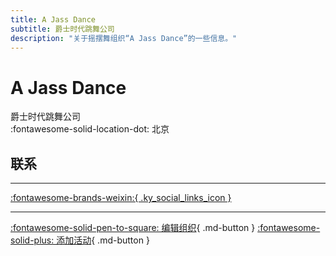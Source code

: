 ```yaml
---
title: A Jass Dance
subtitle: 爵士时代跳舞公司
description: "关于摇摆舞组织“A Jass Dance”的一些信息。"
---
```


# A Jass Dance

爵士时代跳舞公司  
:fontawesome-solid-location-dot: 北京  


## 联系


---

 [:fontawesome-brands-weixin:{ .ky_social_links_icon }](# "AJassDance")

---

[:fontawesome-solid-pen-to-square: 编辑组织](https://github.com/swingdance/orgs/issues/new?assignees=&labels=update+org&projects=&template=03-update_entity.yml&title=Update%20Org%3A%20zh_CN%20%E2%80%A2%20A%20Jass%20Dance&region=zh_CN&id=a-jass-dance&name=A%20Jass%20Dance){ .md-button } [:fontawesome-solid-plus: 添加活动](https://github.com/swingdance/events/issues/new?assignees=&labels=add+event&projects=&template=02-add_entity.yml&title=Add%20Event%3A%20zh_CN%20%E2%80%A2%20%3CName%3E&region=zh_CN&province=Beijing&city=Beijing&org_id=a-jass-dance){ .md-button }
